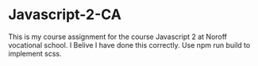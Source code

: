 # Javascript-2-CA
This is my course assignment for the course Javascript 2 at Noroff vocational school.
I Belive I have done this correctly.
Use npm run build to implement scss.

